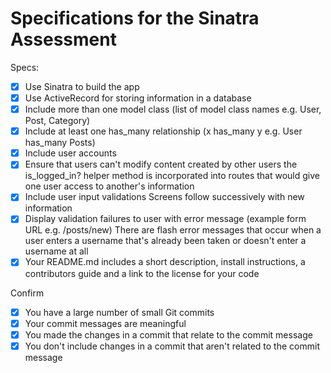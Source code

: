 # Specifications for the Sinatra Assessment

Specs:
- [x] Use Sinatra to build the app
- [X] Use ActiveRecord for storing information in a database
- [X] Include more than one model class (list of model class names e.g. User, Post, Category)
- [X] Include at least one has_many relationship (x has_many y e.g. User has_many Posts)
- [X] Include user accounts
- [X] Ensure that users can't modify content created by other users
  the is_logged_in? helper method is incorporated into routes that would give one user access to another's information 
- [X] Include user input validations
Screens follow successively with new information 
- [X] Display validation failures to user with error message (example form URL e.g. /posts/new)
There are flash error messages that occur when a user enters a username that's already been taken or doesn't enter a username at all
- [X] Your README.md includes a short description, install instructions, a contributors guide and a link to the license for your code

Confirm
- [X] You have a large number of small Git commits
- [X] Your commit messages are meaningful
- [X] You made the changes in a commit that relate to the commit message
- [X] You don't include changes in a commit that aren't related to the commit message
